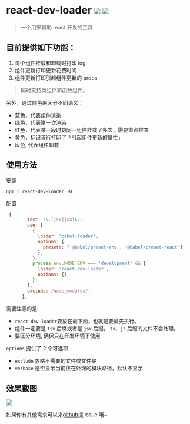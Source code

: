 # react-dev-loader ![](https://img.shields.io/badge/npm%20package-2.2.15-brightgreen) ![](https://img.shields.io/badge/webpack-loader-blue)

> 一个用来辅助 react 开发的工具

## 目前提供如下功能：

1. 每个组件挂载和卸载时打印 log
2. 组件更新打印更新花费时间
3. 组件更新打印引起组件更新的 props

> 同时支持类组件和函数组件。

另外，通过颜色来区分不同语义：

- 蓝色，代表组件渲染
- 绿色，代表第一次渲染
- 红色，代表某一段时刻同一组件挂载了多次，需要重点排查
- 黄色，标识该行打印了「引起组件更新的属性」
- 灰色, 代表组件卸载

## 使用方法

安装

```
npm i react-dev-loader -D
```

配置

```js
 {
        test: /\.(jsx|jsx)$/,
        use: [
          {
            loader: 'babel-loader',
            options: {
              presets: ['@babel/preset-env', '@babel/preset-react'],
            },
          },
          process.env.NODE_ENV === 'development' && {
            loader: 'react-dev-loader',
            options: {},
          },
        ],
        exclude: /node_modules/,
      },
```

需要注意的是:

- `react-dev-loader`要放在最下面，也就是要最先执行。
- 组件一定要是 `tsx` 后缀或者是 `jsx` 后缀， `ts`、`js` 后缀的文件不会处理。
- 要区分环境, 确保只在开发环境下使用

`options` 提供了 2 个可选项

- `exclude` 忽略不需要的文件或文件夹
- `verbose` 是否显示当前正在处理的模块路径，默认不显示

## 效果截图

![](http://assets.onlyadaydreamer.top/20210604-259294.png)

如果你有其他需求可以来[github](https://github.com/onlyadaydreamer/react-dev-loader)提 issue 哦~
